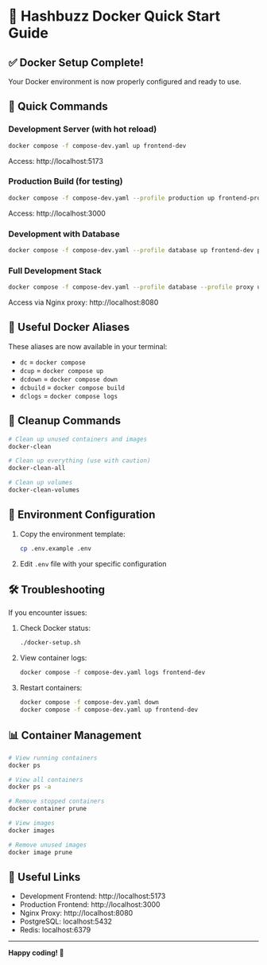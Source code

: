 # 🐳 Hashbuzz Docker Quick Start Guide

## ✅ Docker Setup Complete!

Your Docker environment is now properly configured and ready to use.

## 🚀 Quick Commands

### Development Server (with hot reload)

```bash
docker compose -f compose-dev.yaml up frontend-dev
```

Access: http://localhost:5173

### Production Build (for testing)

```bash
docker compose -f compose-dev.yaml --profile production up frontend-prod
```

Access: http://localhost:3000

### Development with Database

```bash
docker compose -f compose-dev.yaml --profile database up frontend-dev postgres-dev redis-dev
```

### Full Development Stack

```bash
docker compose -f compose-dev.yaml --profile database --profile proxy up
```

Access via Nginx proxy: http://localhost:8080

## 🔧 Useful Docker Aliases

These aliases are now available in your terminal:

- `dc` = `docker compose`
- `dcup` = `docker compose up`
- `dcdown` = `docker compose down`
- `dcbuild` = `docker compose build`
- `dclogs` = `docker compose logs`

## 🧹 Cleanup Commands

```bash
# Clean up unused containers and images
docker-clean

# Clean up everything (use with caution)
docker-clean-all

# Clean up volumes
docker-clean-volumes
```

## 📁 Environment Configuration

1. Copy the environment template:

   ```bash
   cp .env.example .env
   ```

2. Edit `.env` file with your specific configuration

## 🛠️ Troubleshooting

If you encounter issues:

1. Check Docker status:

   ```bash
   ./docker-setup.sh
   ```

2. View container logs:

   ```bash
   docker compose -f compose-dev.yaml logs frontend-dev
   ```

3. Restart containers:
   ```bash
   docker compose -f compose-dev.yaml down
   docker compose -f compose-dev.yaml up frontend-dev
   ```

## 📊 Container Management

```bash
# View running containers
docker ps

# View all containers
docker ps -a

# Remove stopped containers
docker container prune

# View images
docker images

# Remove unused images
docker image prune
```

## 🔗 Useful Links

- Development Frontend: http://localhost:5173
- Production Frontend: http://localhost:3000
- Nginx Proxy: http://localhost:8080
- PostgreSQL: localhost:5432
- Redis: localhost:6379

---

**Happy coding! 🚀**
